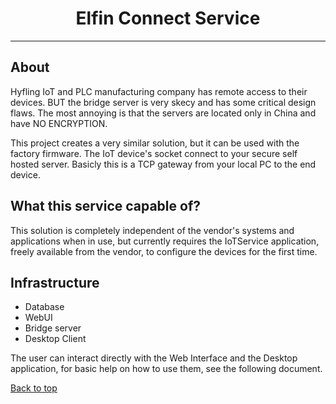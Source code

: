 <h1 align="center">Elfin Connect Service</h1>

-----------

## About

Hyfling IoT and PLC manufacturing company has remote access to their devices. BUT the bridge server is very skecy and has some critical design flaws. The most annoying is that the servers are located only in China and have NO ENCRYPTION.

This project creates a very similar solution, but it can be used with the factory firmware. The IoT device's socket connect to your secure self hosted server. Basicly this is a TCP gateway from your local PC to the end device.

## What this service capable of?
This solution is completely independent of the vendor's systems and applications when in use, but currently requires the IoTService application, freely available from the vendor, to configure the devices for the first time.


## Infrastructure

* Database
* WebUI
* Bridge server
* Desktop Client

The user can interact directly with the Web Interface and the Desktop application, for basic help on how to use them, see the following document.


<a href="#top">Back to top</a>




